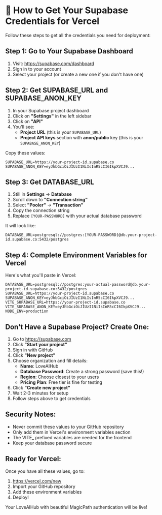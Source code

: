 # 🔑 How to Get Your Supabase Credentials for Vercel

Follow these steps to get all the credentials you need for deployment:

## Step 1: Go to Your Supabase Dashboard

1. Visit: https://supabase.com/dashboard
2. Sign in to your account
3. Select your project (or create a new one if you don't have one)

## Step 2: Get SUPABASE_URL and SUPABASE_ANON_KEY

1. In your Supabase project dashboard
2. Click on **"Settings"** in the left sidebar
3. Click on **"API"**
4. You'll see:
   - **Project URL** (this is your `SUPABASE_URL`)
   - **Project API keys** section with **anon/public** key (this is your `SUPABASE_ANON_KEY`)

Copy these values:
```
SUPABASE_URL=https://your-project-id.supabase.co
SUPABASE_ANON_KEY=eyJhbGciOiJIUzI1NiIsInR5cCI6IkpXVCJ9...
```

## Step 3: Get DATABASE_URL

1. Still in **Settings** → **Database**
2. Scroll down to **"Connection string"**
3. Select **"Pooler"** → **"Transaction"**
4. Copy the connection string
5. Replace `[YOUR-PASSWORD]` with your actual database password

It will look like:
```
DATABASE_URL=postgresql://postgres:[YOUR-PASSWORD]@db.your-project-id.supabase.co:5432/postgres
```

## Step 4: Complete Environment Variables for Vercel

Here's what you'll paste in Vercel:

```
DATABASE_URL=postgresql://postgres:your-actual-password@db.your-project-id.supabase.co:5432/postgres
SUPABASE_URL=https://your-project-id.supabase.co
SUPABASE_ANON_KEY=eyJhbGciOiJIUzI1NiIsInR5cCI6IkpXVCJ9...
VITE_SUPABASE_URL=https://your-project-id.supabase.co
VITE_SUPABASE_ANON_KEY=eyJhbGciOiJIUzI1NiIsInR5cCI6IkpXVCJ9...
NODE_ENV=production
```

## Don't Have a Supabase Project? Create One:

1. Go to https://supabase.com
2. Click **"Start your project"**
3. Sign in with GitHub
4. Click **"New project"**
5. Choose organization and fill details:
   - **Name**: LoveAIHub
   - **Database Password**: Create a strong password (save this!)
   - **Region**: Choose closest to your users
   - **Pricing Plan**: Free tier is fine for testing
6. Click **"Create new project"**
7. Wait 2-3 minutes for setup
8. Follow steps above to get credentials

## Security Notes:

- Never commit these values to your GitHub repository
- Only add them in Vercel's environment variables section
- The VITE_ prefixed variables are needed for the frontend
- Keep your database password secure

## Ready for Vercel:

Once you have all these values, go to:
1. https://vercel.com/new
2. Import your GitHub repository
3. Add these environment variables
4. Deploy!

Your LoveAIHub with beautiful MagicPath authentication will be live!